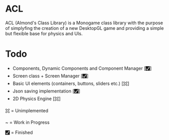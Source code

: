 # ACL
ACL (Almond's Class Library) is a Monogame class library with the purpose of simplyfing the creation of a new DesktopGL game and providing a simple but flexible base for physics and UIs.
# Todo
- Components, Dynamic Components and Component Manager [🮱]
- Screen class + Screen Manager [🮱]
- Basic UI elements (containers, buttons, sliders etc.) [🯀]
- Json saving implementation [🮱]
- 2D Physics Engine [🯀]


🯀 = Unimplemented

~ = Work in Progress

🮱 = Finished

